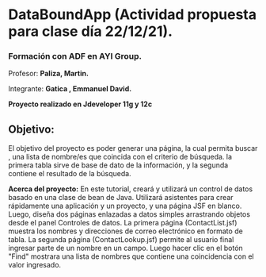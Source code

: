 # DataBoundApp  (Actividad propuesta para clase día 22/12/21).


### **Formación con ADF en AYI Group.** ###



Profesor:
**Paliza, Martin.**  

Integrante: **Gatica , Emmanuel David.**


**Proyecto realizado en Jdeveloper 11g y 12c**

## **Objetivo:**
El objetivo del proyecto es poder generar una página, la cual permita buscar , una lista de nombre/es que coincida con el criterio de búsqueda.
la primera tabla sirve de base de dato de la información, y la segunda contiene el resultado de la búsqueda.

**Acerca del  proyecto:**
En este tutorial, creará y utilizará un control de datos basado en una clase de bean de Java. Utilizará asistentes para crear rápidamente una aplicación y un proyecto, y una página JSF en blanco.
Luego, diseña dos páginas enlazadas a datos simples arrastrando objetos desde el panel Controles de datos. La primera página (ContactList.jsf) muestra los nombres y direcciones de correo electrónico en formato de tabla. 
La segunda página (ContactLookup.jsf) permite al usuario final ingresar parte de un nombre en un campo. Luego hacer clic en el botón "Find" mostrara una lista de nombres que contiene una coincidencia con el valor ingresado.


